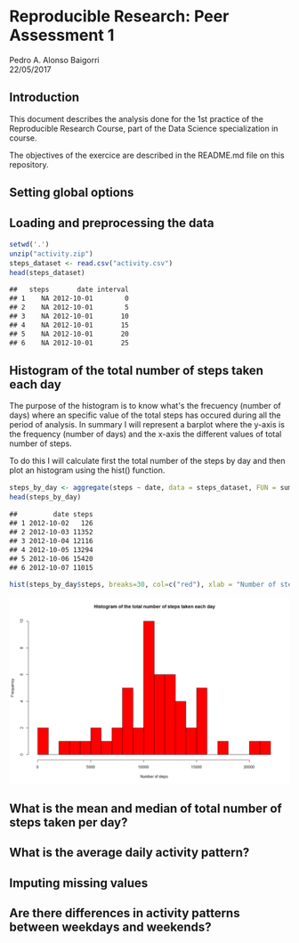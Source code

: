 # Reproducible Research: Peer Assessment 1
Pedro A. Alonso Baigorri  
22/05/2017  
## Introduction
This document describes the analysis done for the 1st practice of the Reproducible Research Course, part of the Data Science specialization in course.

The objectives of the exercice are described in the README.md file on this repository.


## Setting global options


## Loading and preprocessing the data

```r
setwd('.')
unzip("activity.zip")
steps_dataset <- read.csv("activity.csv")
head(steps_dataset)
```

```
##   steps       date interval
## 1    NA 2012-10-01        0
## 2    NA 2012-10-01        5
## 3    NA 2012-10-01       10
## 4    NA 2012-10-01       15
## 5    NA 2012-10-01       20
## 6    NA 2012-10-01       25
```

## Histogram of the total number of steps taken each day
The purpose of the histogram is to know what's the frecuency (number of days) where an specific value of the total steps has occured during all the period of analysis. In summary I will represent a barplot where the y-axis is the frequency (number of days) and the x-axis the different values of total  number of steps.

To do this I will calculate first the total number of the steps by day and then plot an histogram using the hist() function.


```r
steps_by_day <- aggregate(steps ~ date, data = steps_dataset, FUN = sum )
head(steps_by_day)
```

```
##         date steps
## 1 2012-10-02   126
## 2 2012-10-03 11352
## 3 2012-10-04 12116
## 4 2012-10-05 13294
## 5 2012-10-06 15420
## 6 2012-10-07 11015
```

```r
hist(steps_by_day$steps, breaks=30, col=c("red"), xlab = "Number of steps", main =" Histogram of the total number of steps taken each day")
```

![](figure/unnamed-chunk-2-1.png)<!-- -->

## What is the mean and median of  total number of steps taken per day?



## What is the average daily activity pattern?



## Imputing missing values



## Are there differences in activity patterns between weekdays and weekends?
